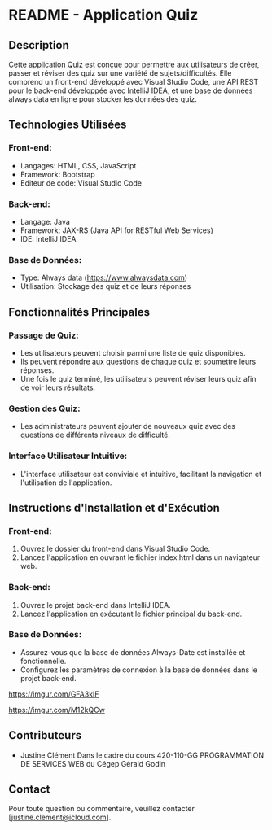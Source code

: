 # README - Application Quiz

## Description

Cette application Quiz est conçue pour permettre aux utilisateurs de créer, passer et réviser des quiz sur une variété de sujets/difficultés. Elle comprend un front-end développé avec Visual Studio Code, une API REST pour le back-end développée avec IntelliJ IDEA, et une base de données always data en ligne pour stocker les données des quiz.

## Technologies Utilisées

### Front-end:
- Langages: HTML, CSS, JavaScript
- Framework: Bootstrap
- Editeur de code: Visual Studio Code

### Back-end:
- Langage: Java
- Framework: JAX-RS (Java API for RESTful Web Services)
- IDE: IntelliJ IDEA

### Base de Données:
- Type: Always data (https://www.alwaysdata.com)
- Utilisation: Stockage des quiz et de leurs réponses

## Fonctionnalités Principales

### Passage de Quiz:
- Les utilisateurs peuvent choisir parmi une liste de quiz disponibles.
- Ils peuvent répondre aux questions de chaque quiz et soumettre leurs réponses.
- Une fois le quiz terminé, les utilisateurs peuvent réviser leurs quiz afin de voir leurs résultats.

### Gestion des Quiz:
- Les administrateurs peuvent ajouter de nouveaux quiz avec des questions de différents niveaux de difficulté.

### Interface Utilisateur Intuitive:
- L'interface utilisateur est conviviale et intuitive, facilitant la navigation et l'utilisation de l'application.

## Instructions d'Installation et d'Exécution

### Front-end:
1. Ouvrez le dossier du front-end dans Visual Studio Code.
2. Lancez l'application en ouvrant le fichier index.html dans un navigateur web.

### Back-end:
1. Ouvrez le projet back-end dans IntelliJ IDEA.
2. Lancez l'application en exécutant le fichier principal du back-end.

### Base de Données:
- Assurez-vous que la base de données Always-Date est installée et fonctionnelle.
- Configurez les paramètres de connexion à la base de données dans le projet back-end.


https://imgur.com/GFA3kIF

https://imgur.com/M12kQCw
## Contributeurs
- Justine Clément
Dans le cadre du cours 420-110-GG PROGRAMMATION DE SERVICES WEB du Cégep Gérald Godin

## Contact
Pour toute question ou commentaire, veuillez contacter [justine.clement@icloud.com].
